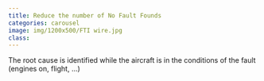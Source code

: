 ```yaml
---
title: Reduce the number of No Fault Founds
categories: carousel
image: img/1200x500/FTI wire.jpg
class: 
---
```


The root cause is identified while the aircraft is in the conditions of the fault (engines on, flight, ...)
